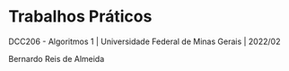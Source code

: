 # Trabalhos Práticos
DCC206 - Algoritmos 1 | Universidade Federal de Minas Gerais | 2022/02

Bernardo Reis de Almeida
